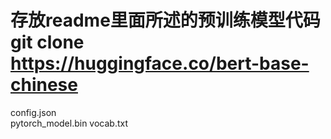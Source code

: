 
# 存放readme里面所述的预训练模型代码 git clone https://huggingface.co/bert-base-chinese
config.json  
pytorch_model.bin
vocab.txt
